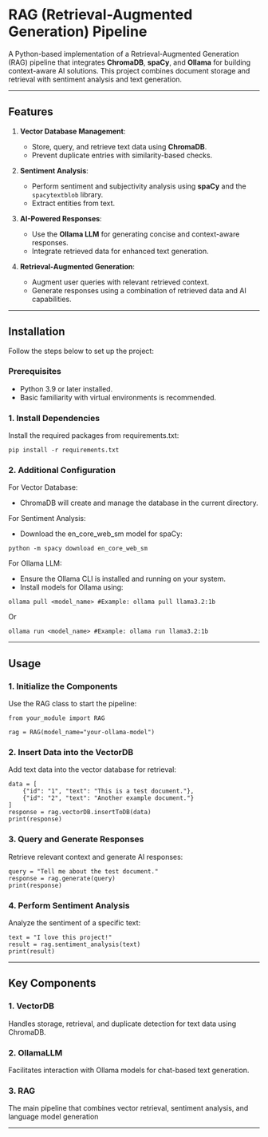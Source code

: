 # RAG (Retrieval-Augmented Generation) Pipeline

A Python-based implementation of a Retrieval-Augmented Generation (RAG) pipeline that integrates **ChromaDB**, **spaCy**, and **Ollama** for building context-aware AI solutions. This project combines document storage and retrieval with sentiment analysis and text generation.

---

## Features

1. **Vector Database Management**:
   - Store, query, and retrieve text data using **ChromaDB**.
   - Prevent duplicate entries with similarity-based checks.

2. **Sentiment Analysis**:
   - Perform sentiment and subjectivity analysis using **spaCy** and the `spacytextblob` library.
   - Extract entities from text.

3. **AI-Powered Responses**:
   - Use the **Ollama LLM** for generating concise and context-aware responses.
   - Integrate retrieved data for enhanced text generation.

4. **Retrieval-Augmented Generation**:
   - Augment user queries with relevant retrieved context.
   - Generate responses using a combination of retrieved data and AI capabilities.

---

## Installation

Follow the steps below to set up the project:

### Prerequisites

- Python 3.9 or later installed.
- Basic familiarity with virtual environments is recommended.

### 1. Install Dependencies

Install the required packages from requirements.txt:
```
pip install -r requirements.txt
```
### 2. Additional Configuration

For Vector Database:
*   ChromaDB will create and manage the database in the current directory.

For Sentiment Analysis:
*   Download the en_core_web_sm model for spaCy:

```
python -m spacy download en_core_web_sm
```

For Ollama LLM:
*   Ensure the Ollama CLI is installed and running on your system.
*   Install models for Ollama using:
```
ollama pull <model_name> #Example: ollama pull llama3.2:1b
```
Or 
```
ollama run <model_name> #Example: ollama run llama3.2:1b
```

---

## Usage

### 1. Initialize the Components
Use the RAG class to start the pipeline:

```
from your_module import RAG

rag = RAG(model_name="your-ollama-model")
```

### 2. Insert Data into the VectorDB
Add text data into the vector database for retrieval:
```
data = [
    {"id": "1", "text": "This is a test document."},
    {"id": "2", "text": "Another example document."}
]
response = rag.vectorDB.insertToDB(data)
print(response)
```

### 3. Query and Generate Responses
Retrieve relevant context and generate AI responses:
```
query = "Tell me about the test document."
response = rag.generate(query)
print(response)
```

### 4. Perform Sentiment Analysis
Analyze the sentiment of a specific text:

```
text = "I love this project!"
result = rag.sentiment_analysis(text)
print(result)
```

---

## Key Components
### 1. VectorDB
Handles storage, retrieval, and duplicate detection for text data using ChromaDB.

### 2. OllamaLLM
Facilitates interaction with Ollama models for chat-based text generation.

### 3. RAG
The main pipeline that combines vector retrieval, sentiment analysis, and language model generation

---

<!-- ## License

SpotDash is open-source and under the [MIT License](LICENSE.md). -->